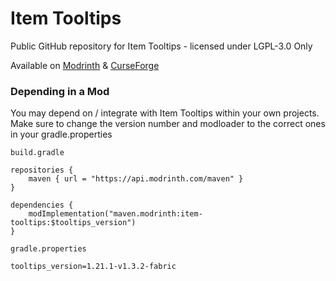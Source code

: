 # Item Tooltips

Public GitHub repository for Item Tooltips - licensed under LGPL-3.0 Only

Available on [Modrinth](https://modrinth.com/mod/item-tooltips) & [CurseForge](https://www.curseforge.com/minecraft/mc-mods/item-tooltips)

### Depending in a Mod

You may depend on / integrate with Item Tooltips within your own projects. Make sure to change the version number and modloader to the correct ones in your gradle.properties

`build.gradle`

```
repositories {
	maven { url = "https://api.modrinth.com/maven" }
}
```

```
dependencies {
	modImplementation("maven.modrinth:item-tooltips:$tooltips_version")
}
```

`gradle.properties`

```
tooltips_version=1.21.1-v1.3.2-fabric
```
